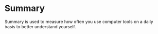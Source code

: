 # Summary
Summary is used to measure how often you use computer tools on a daily basis to better understand yourself.
